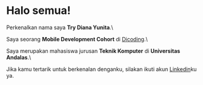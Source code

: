 # Halo semua! 

Perkenalkan nama saya **Try Diana Yunita**.\

Saya seorang **Mobile Development Cohort** di [Dicoding](https://www.dicoding.com/).\

Saya merupakan mahasiswa jurusan **Teknik Komputer** di **Universitas Andalas**.\

Jika kamu tertarik untuk berkenalan denganku, silakan ikuti akun [Linkedin](https://www.linkedin.com/in/try-diana-yunita-66b457207)ku ya.

